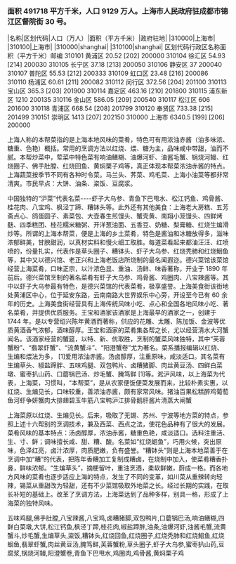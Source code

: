 <!--
 * @Author: vigne 1186963387@qq.com
 * @Date: 2022-10-01 10:44:38
 * @FilePath: /cooking-menu/src/views/asia/eastAsia/china/mockData/shanghai/readme.md
 * @Description:
 *
 * Copyright (c) 2023 by ${git_name_email}, All Rights Reserved.
-->
<!--
 * @Author: vigne 1186963387@qq.com
 * @Date: 2022-10-01 10:44:38
 * @FilePath: /cooking-menu/src/views/asia/eastAsia/china/mockData/shanghai/readme.md
 * @Description:
 *
 * Copyright (c) 2023 by ${git_name_email}, All Rights Reserved.
-->

### 面积 491718 平方千米，人口 9129 万人。上海市人民政府驻成都市锦江区督院街 30 号。

<!-- ||||| -->

|名称|区划代码|人口（万人）|面积（平方千米）|政府驻地| |310000|上海市| |310100|上海市| |310000|shanghai| |310100|shanghai| 区划代码行政区名称面积（平方千米）邮编 310101 黄浦区 20.52 [202] 200000 310104 徐汇区 54.93 [214] 200030 310105 长宁区 37.18 [213] 200050 310106 静安区 37 200040 310107 普陀区 55.53 [212] 200333 310109 虹口区 23.48 [216] 200086 310110 杨浦区 60.61 [211] 200082 310112 闵行区 372.56 [204] 201100 310113 宝山区 365.3 [203] 201900 310114 嘉定区 463.16 [210] 201800 310115 浦东新区 1210 200135 310116 金山区 586.05 [209] 200540 310117 松江区 606 201600 310118 青浦区 668.54 [208] 201799 310120 奉贤区 733.38 [215] 201499 310151 崇明区 1413 [207] 202150 310000 上海市 6340.5 [199] [206] 200000

上海人称的本帮菜指的是上海本地风味的菜肴，特色可有用浓油赤酱（油多味浓、糖重、色艳）概括。常用的烹调方法以红烧、煨、糖为主，品味咸中带甜，油而不腻。本帮炒菜中，荤菜中特色菜有响油鳝糊、油爆河虾、油酱毛蟹、锅烧河鳗、红烧圈子、佛手肚膛、红烧回鱼、黄焖栗子鸡等，真正体现本帮菜浓油赤酱的特点。上海蔬菜按季节不同有各种时令菜。马兰头、荠菜、鸡毛菜、上海小油菜等都非常清爽。市民早点：大饼、油条、粢饭、豆腐浆。

中国独特的“沪菜”代表名菜----虾子大乌参、青鱼下巴甩水、松江钙鱼、鸡骨酱、桂花肉、八宝鸡、枫泾丁蹄、糟钵头等。此外还有其他美食：上海老大房糕、五芳斋点心、鸽蛋圆子、素菜包、大壶春生煎馒头、蟹壳黄、南翔小笼馒头、四鲜烤麸、四季糕团、桂花糯米糖粥、开洋葱油面、五香豆、奶糖、梨膏糖、红烧生煸滑炒等。所谓的上海本帮菜，便是上海的乡土菜肴，特色是酱油和冰糖放得多，滋味浓郁鲜美，甘腴甜润，以真材实料和慢火细工取胜。每道菜看起来都油汪汪、红喷喷的，份量扎实，代表作是草头圈子、糟钵头、虾子大乌参、红烧秃肺和红烧鮰鱼等，其中又以德兴馆、老正兴和上海老饭店所烧制的最名闻遐迩。德兴菜馆该菜馆经营上海菜肴，口味正宗，以汁浓色显、重油、汤鲜、味香著称，开业于 1890 年前后。德兴菜馆烹制的著名菜肴有虾子大乌参、鸡骨酱、鸡圈肉、八宝辣酱等。其中以虾子大乌参最有特色，是德兴菜馆的代表菜肴，极享盛誉。上海美食街该街地处黄浦区中心，位于延安东路，云南南路大世界娱乐中心旁，开设至今已有 60 余年的历史。上海美食街经营具有上海传统风味小吃、点心和全国各地风味小吃、著名菜肴，并提供优质服务。王宝和酒家该酒家是上海最早的酒家之一，创建于 1744 年。是以专营绍兴陈年黄酒而著称，供应的花雕、太雕、陈加饭、金波等优质黄酒香气浓郁，酒味醇厚。王宝和酒家的菜肴集各帮之长，尤以经营清水大河蟹闻名。该酒家经营的蟹筵，以特、新、优取胜，烹制的蟹菜风味独特，其中“芙蓉蟹粉”、“翡翠虾蟹”、“流黄蟹斗”、“阳澄蟹卷”尤为著名。菜系播报编辑以红烧、生煸和煨法为多， [1]爱用浓油赤酱。汤卤醇厚，注重原味，咸淡适口。其名菜有生煸草头、椒盐蹄胖、五味鸡腿、双包鸭片、卤糟猪脚、肉丝黄豆汤、四鲜白菜墩、蜜枣扒山药、口蘑锅巴汤、炒毛蟹、腌笃鲜 [1]等。淞沪风味，以上海菜为代表，上海菜，习惯叫，“本帮菜”，是从农家便饭便菜发展而来，比较朴素实惠，以红烧、生煸见长，口味较重，善浓油赤酱，颇有家常风味。猪油百果松糕醉鸡葡萄鱼河虾争妍蟹肉大排翅碧玉牛筋八宝鸭沪江排骨鹅肝酱片清蒸大闸蟹

上海菜原以红烧、生煸见长。后来，吸取了无锡、苏州、宁波等地方菜的特点，参照上述十六帮别的烹调技术，兼及西菜、西点之法，使花色品种有了很大的发展。菜肴风味的基本特点：汤卤醇厚，浓油赤酱，糖重色艳，咸淡适口。选料注重活、生、寸、鲜；调味擅长咸、甜、糟、酸。名菜如“红烧蛔鱼”，巧用火候，突出原味，色泽红亮，卤汁浓厚，肉质肥嫩，负有盛誉。“糟钵头”则是上海本地菜善于在烹调中加“糟”的代表，把陈年香糟加工复制成糟卤，在烧制中加入，使菜肴糟香扑鼻，鲜味浓郁。“生煸草头”，摘梗留叶，重油烹酒，柔软鲜嫩，蔚成一格。而各地方风味的菜肴也逐步适应上海的特点，发生了不同的变革，如川菜从重辣转向轻辣，锡菜从重甜改为轻甜，还有不少菜馆吸取外地菜之长。经过长期的实践，在取长补短的基础上。改革了烹调方法，上海菜达到了品种多样，别具一格，形成了上海菜的独特风味。

五味鸡腿,佛手肚膛,八宝辣酱,八宝鸡,卤糟猪脚,双包鸭片,口蘑锅巴汤,响油鳝糊,四鲜白菜墩,大饼,松江钙鱼,枫泾丁蹄,桂花肉,椒盐蹄胖,油条,油爆河虾,油酱毛蟹,流黄蟹斗,炒毛蟹,生煸草头,粢饭,糟钵头,红烧回鱼,红烧圈子,红烧秃肺和红烧鮰鱼,红烧蛔鱼,翡翠虾蟹,肉丝黄豆汤,腌笃鲜,芙蓉蟹粉,草头圈子,虾子大乌参,蜜枣扒山药,豆腐浆,锅烧河鳗,阳澄蟹卷,青鱼下巴甩水,鸡圈肉,鸡骨酱,黄焖栗子鸡
